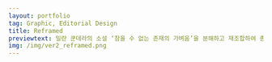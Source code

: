 ```yaml
---
layout: portfolio
tag: Graphic, Editorial Design
title: Reframed
previewtext: 밀란 쿤데라의 소설 ‘참을 수 없는 존재의 가벼움’을 분해하고 재조합하여 총 다섯 시리즈의 책으로 재탄생시킨 책입니다. 이 책들은 읽히기만 하는 물건으로 머무르지 않습니다. 이 책을 읽기 위해서는 시선을 고정하기, 책을 앞뒤로 뒤집기, 넘길 페이지 선택하기, 책을 돌려 텍스트의 방향 바꾸기, 들여다보기 등 다양한 행동들이 요구됩니다.
img: /img/ver2_reframed.png
---
```


<div class="img_row">
	<img class="col three" src="{{ site.baseurl }}/img/reframed/01.jpg" alt="" title="reframed01"/>
</div>



<div class="img_row">
	<img class="col three" src="{{ site.baseurl }}/img/reframed/02.jpg" alt="" title="reframed02"/>
</div>



<div class="img_row">
	<img class="col three" src="{{ site.baseurl }}/img/reframed/03.jpg" alt="" title="reframed03"/>
</div>

<!--

<div class="img_row">
	<img class="col three" src="{{ site.baseurl }}/img/reframed/04.jpg" alt="" title="reframed04"/>
</div>



<div class="img_row">
	<img class="col three" src="{{ site.baseurl }}/img/reframed/05.jpg" alt="" title="reframed05"/>
</div>



<div class="img_row">
	<img class="col three" src="{{ site.baseurl }}/img/reframed/06.jpg" alt="" title="reframed06"/>
</div>



<div class="img_row">
	<img class="col three" src="{{ site.baseurl }}/img/reframed/07.jpg" alt="" title="reframed07"/>
</div>



<div class="img_row">
	<img class="col three" src="{{ site.baseurl }}/img/reframed/08.jpg" alt="" title="reframed08"/>
</div>
-->


<div class="img_row">
	<img class="col three" src="{{ site.baseurl }}/img/reframed/09.jpg" alt="" title="reframed09"/>
</div>

<div class="img_row">
	<img class="col three" src="{{ site.baseurl }}/img/reframed/10.jpg" alt="" title="reframed10"/>
</div>

<div class="img_row">
	<img class="col three" src="{{ site.baseurl }}/img/reframed/11.jpg" alt="" title="reframed11"/>
</div>

